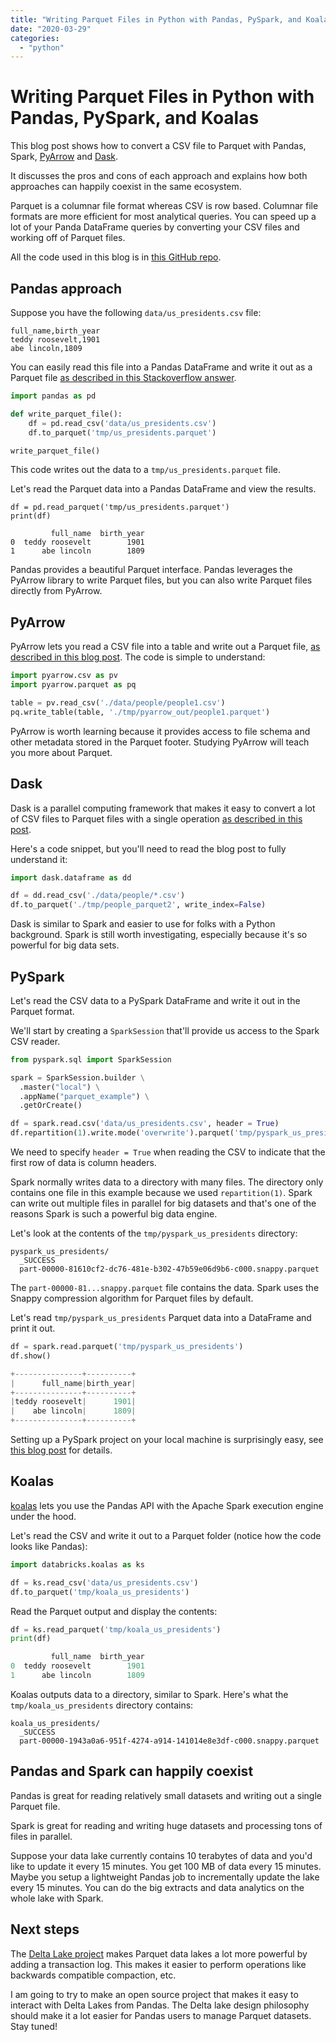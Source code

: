 ```yaml
---
title: "Writing Parquet Files in Python with Pandas, PySpark, and Koalas"
date: "2020-03-29"
categories: 
  - "python"
---
```


# Writing Parquet Files in Python with Pandas, PySpark, and Koalas

This blog post shows how to convert a CSV file to Parquet with Pandas, Spark, [PyArrow](https://mungingdata.com/pyarrow/parquet-metadata-min-max-statistics/) and [Dask](https://mungingdata.com/dask/read-csv-to-parquet/).

It discusses the pros and cons of each approach and explains how both approaches can happily coexist in the same ecosystem.

Parquet is a columnar file format whereas CSV is row based. Columnar file formats are more efficient for most analytical queries. You can speed up a lot of your Panda DataFrame queries by converting your CSV files and working off of Parquet files.

All the code used in this blog is in [this GitHub repo](https://github.com/MrPowers/python-parquet-examples).

## Pandas approach

Suppose you have the following `data/us_presidents.csv` file:

```
full_name,birth_year
teddy roosevelt,1901
abe lincoln,1809
```

You can easily read this file into a Pandas DataFrame and write it out as a Parquet file [as described in this Stackoverflow answer](https://stackoverflow.com/questions/50604133/convert-csv-to-parquet-file-using-python).

```python
import pandas as pd

def write_parquet_file():
    df = pd.read_csv('data/us_presidents.csv')
    df.to_parquet('tmp/us_presidents.parquet')

write_parquet_file()
```

This code writes out the data to a `tmp/us_presidents.parquet` file.

Let's read the Parquet data into a Pandas DataFrame and view the results.

```
df = pd.read_parquet('tmp/us_presidents.parquet')
print(df)

         full_name  birth_year
0  teddy roosevelt        1901
1      abe lincoln        1809
```

Pandas provides a beautiful Parquet interface. Pandas leverages the PyArrow library to write Parquet files, but you can also write Parquet files directly from PyArrow.

## PyArrow

PyArrow lets you read a CSV file into a table and write out a Parquet file, [as described in this blog post](https://mungingdata.com/pyarrow/parquet-metadata-min-max-statistics/). The code is simple to understand:

```python
import pyarrow.csv as pv
import pyarrow.parquet as pq

table = pv.read_csv('./data/people/people1.csv')
pq.write_table(table, './tmp/pyarrow_out/people1.parquet')
```

PyArrow is worth learning because it provides access to file schema and other metadata stored in the Parquet footer. Studying PyArrow will teach you more about Parquet.

## Dask

Dask is a parallel computing framework that makes it easy to convert a lot of CSV files to Parquet files with a single operation [as described in this post](https://mungingdata.com/dask/read-csv-to-parquet/).

Here's a code snippet, but you'll need to read the blog post to fully understand it:

```python
import dask.dataframe as dd

df = dd.read_csv('./data/people/*.csv')
df.to_parquet('./tmp/people_parquet2', write_index=False)
```

Dask is similar to Spark and easier to use for folks with a Python background. Spark is still worth investigating, especially because it's so powerful for big data sets.

## PySpark

Let's read the CSV data to a PySpark DataFrame and write it out in the Parquet format.

We'll start by creating a `SparkSession` that'll provide us access to the Spark CSV reader.

```python
from pyspark.sql import SparkSession

spark = SparkSession.builder \
  .master("local") \
  .appName("parquet_example") \
  .getOrCreate()

df = spark.read.csv('data/us_presidents.csv', header = True)
df.repartition(1).write.mode('overwrite').parquet('tmp/pyspark_us_presidents')
```

We need to specify `header = True` when reading the CSV to indicate that the first row of data is column headers.

Spark normally writes data to a directory with many files. The directory only contains one file in this example because we used `repartition(1)`. Spark can write out multiple files in parallel for big datasets and that's one of the reasons Spark is such a powerful big data engine.

Let's look at the contents of the `tmp/pyspark_us_presidents` directory:

```
pyspark_us_presidents/
  _SUCCESS
  part-00000-81610cf2-dc76-481e-b302-47b59e06d9b6-c000.snappy.parquet
```

The `part-00000-81...snappy.parquet` file contains the data. Spark uses the Snappy compression algorithm for Parquet files by default.

Let's read `tmp/pyspark_us_presidents` Parquet data into a DataFrame and print it out.

```python
df = spark.read.parquet('tmp/pyspark_us_presidents')
df.show()

+---------------+----------+
|      full_name|birth_year|
+---------------+----------+
|teddy roosevelt|      1901|
|    abe lincoln|      1809|
+---------------+----------+
```

Setting up a PySpark project on your local machine is surprisingly easy, see [this blog post](https://mungingdata.com/pyspark/poetry-dependency-management-wheel/) for details.

## Koalas

[koalas](https://github.com/databricks/koalas/) lets you use the Pandas API with the Apache Spark execution engine under the hood.

Let's read the CSV and write it out to a Parquet folder (notice how the code looks like Pandas):

```python
import databricks.koalas as ks

df = ks.read_csv('data/us_presidents.csv')
df.to_parquet('tmp/koala_us_presidents')
```

Read the Parquet output and display the contents:

```python
df = ks.read_parquet('tmp/koala_us_presidents')
print(df)

         full_name  birth_year
0  teddy roosevelt        1901
1      abe lincoln        1809
```

Koalas outputs data to a directory, similar to Spark. Here's what the `tmp/koala_us_presidents` directory contains:

```
koala_us_presidents/
  _SUCCESS
  part-00000-1943a0a6-951f-4274-a914-141014e8e3df-c000.snappy.parquet
```

## Pandas and Spark can happily coexist

Pandas is great for reading relatively small datasets and writing out a single Parquet file.

Spark is great for reading and writing huge datasets and processing tons of files in parallel.

Suppose your data lake currently contains 10 terabytes of data and you'd like to update it every 15 minutes. You get 100 MB of data every 15 minutes. Maybe you setup a lightweight Pandas job to incrementally update the lake every 15 minutes. You can do the big extracts and data analytics on the whole lake with Spark.

## Next steps

The [Delta Lake project](https://delta.io/) makes Parquet data lakes a lot more powerful by adding a transaction log. This makes it easier to perform operations like backwards compatible compaction, etc.

I am going to try to make an open source project that makes it easy to interact with Delta Lakes from Pandas. The Delta lake design philosophy should make it a lot easier for Pandas users to manage Parquet datasets. Stay tuned!

